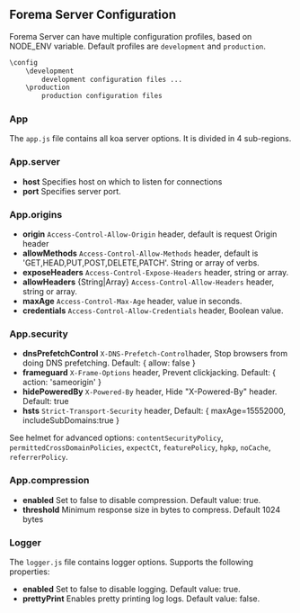 ## Forema Server Configuration

Forema Server can have multiple configuration profiles, based on NODE_ENV variable.
Default profiles are `development` and `production`.

```bash
\config
    \development
        development configuration files ...
    \production
        production configuration files
```

### App

The `app.js` file contains all koa server options. It is divided in 4 sub-regions.

### App.server
- **host** Specifies host on which to listen for connections
- **port** Specifies server port.

### App.origins
- **origin** `Access-Control-Allow-Origin` header, default is request Origin header
- **allowMethods** `Access-Control-Allow-Methods` header, default is 'GET,HEAD,PUT,POST,DELETE,PATCH'. String or array of verbs.
- **exposeHeaders** `Access-Control-Expose-Headers` header, string or array.
- **allowHeaders** {String|Array}  `Access-Control-Allow-Headers` header, string or array.
- **maxAge** `Access-Control-Max-Age` header, value in seconds.
- **credentials** `Access-Control-Allow-Credentials` header, Boolean value.

### App.security
 - **dnsPrefetchControl** `X-DNS-Prefetch-Control`hader, Stop browsers from doing DNS prefetching. Default: { allow: false }
 - **frameguard** `X-Frame-Options` header, Prevent clickjacking. Default: { action: 'sameorigin' }
 - **hidePoweredBy** `X-Powered-By` header, Hide "X-Powered-By" header. Default: true
 - **hsts** `Strict-Transport-Security` header, Default: { maxAge=15552000, includeSubDomains:true }

See helmet for advanced options: `contentSecurityPolicy`, `permittedCrossDomainPolicies`, `expectCt`, `featurePolicy`, `hpkp`, `noCache`, `referrerPolicy`.

### App.compression
 - **enabled** Set to false to disable compression. Default value: true.
 - **threshold** Minimum response size in bytes to compress. Default 1024 bytes 

### Logger

The `logger.js` file contains logger options. Supports the following properties:

- **enabled** Set to false to disable logging. Default value: true.
- **prettyPrint** Enables pretty printing log logs. Default value: false.
